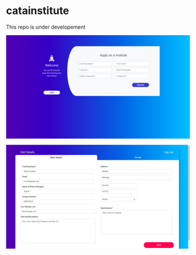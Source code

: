 # catainstitute

This repo is under developement

![Preview 1](./images/preview-1.png)

![Preview 2](./images/preview-2.png)
